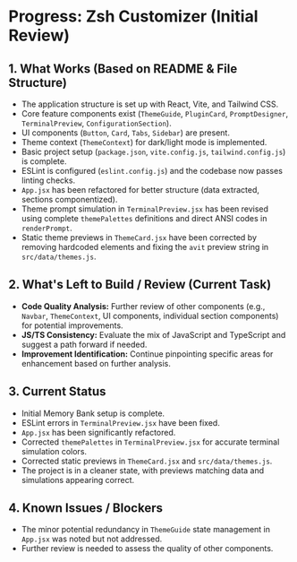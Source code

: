# Progress: Zsh Customizer (Initial Review)

## 1. What Works (Based on README & File Structure)

*   The application structure is set up with React, Vite, and Tailwind CSS.
*   Core feature components exist (`ThemeGuide`, `PluginCard`, `PromptDesigner`, `TerminalPreview`, `ConfigurationSection`).
*   UI components (`Button`, `Card`, `Tabs`, `Sidebar`) are present.
*   Theme context (`ThemeContext`) for dark/light mode is implemented.
*   Basic project setup (`package.json`, `vite.config.js`, `tailwind.config.js`) is complete.
*   ESLint is configured (`eslint.config.js`) and the codebase now passes linting checks.
*   `App.jsx` has been refactored for better structure (data extracted, sections componentized).
*   Theme prompt simulation in `TerminalPreview.jsx` has been revised using complete `themePalettes` definitions and direct ANSI codes in `renderPrompt`.
*   Static theme previews in `ThemeCard.jsx` have been corrected by removing hardcoded elements and fixing the `avit` preview string in `src/data/themes.js`.

## 2. What's Left to Build / Review (Current Task)

*   **Code Quality Analysis:** Further review of other components (e.g., `Navbar`, `ThemeContext`, UI components, individual section components) for potential improvements.
*   **JS/TS Consistency:** Evaluate the mix of JavaScript and TypeScript and suggest a path forward if needed.
*   **Improvement Identification:** Continue pinpointing specific areas for enhancement based on further analysis.

## 3. Current Status

*   Initial Memory Bank setup is complete.
*   ESLint errors in `TerminalPreview.jsx` have been fixed.
*   `App.jsx` has been significantly refactored.
*   Corrected `themePalettes` in `TerminalPreview.jsx` for accurate terminal simulation colors.
*   Corrected static previews in `ThemeCard.jsx` and `src/data/themes.js`.
*   The project is in a cleaner state, with previews matching data and simulations appearing correct.

## 4. Known Issues / Blockers

*   The minor potential redundancy in `ThemeGuide` state management in `App.jsx` was noted but not addressed.
*   Further review is needed to assess the quality of other components.
